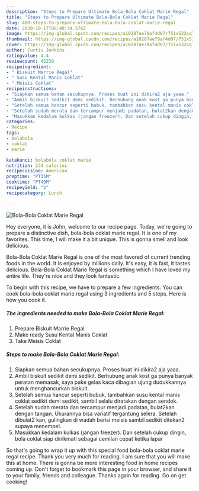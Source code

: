 ```yaml
---
description: "Steps to Prepare Ultimate Bola-Bola Coklat Marie Regal"
title: "Steps to Prepare Ultimate Bola-Bola Coklat Marie Regal"
slug: 400-steps-to-prepare-ultimate-bola-bola-coklat-marie-regal
date: 2020-10-17T08:40:34.576Z
image: https://img-global.cpcdn.com/recipes/a10287ae79af4d07/751x532cq70/bola-bola-coklat-marie-regal-foto-resep-utama.jpg
thumbnail: https://img-global.cpcdn.com/recipes/a10287ae79af4d07/751x532cq70/bola-bola-coklat-marie-regal-foto-resep-utama.jpg
cover: https://img-global.cpcdn.com/recipes/a10287ae79af4d07/751x532cq70/bola-bola-coklat-marie-regal-foto-resep-utama.jpg
author: Curtis Jenkins
ratingvalue: 4.4
reviewcount: 45238
recipeingredient:
- " Biskuit Marrie Regal"
- " Susu Kental Manis Coklat"
- " Meisis Coklat"
recipeinstructions:
- "Siapkan semua bahan secukupnya. Proses buat ini dikira2 aja yaaa."
- "Ambil biskuit sedikit demi sedikit. Berhubung anak kost ga punya banyak peratan memasak, saya pake gelas kaca dibagian ujung dudukkannya untuk menghancurkan biskuit."
- "Setelah semua hancur seperti bubuk, tambahkan susu kental manis coklat sedikit demi sedikit, sambil selalu diratakan dengan sendok."
- "Setelah sudah merata dan tercampur menjadi padatan, bulat2kan dengan tangan. Ukurannya bisa variatif tergantung selera. Setelah dibulat2 kan, gulingkan di wadah berisi meisis sambil sedikit ditekan2 supaya menempel."
- "Masukkan kedalam kulkas (jangan freezer). Dan setelah cukup dingin, bola coklat siap dinikmati sebagai cemilan cepat ketika lapar"
categories:
- Recipe
tags:
- bolabola
- coklat
- marie

katakunci: bolabola coklat marie 
nutrition: 234 calories
recipecuisine: American
preptime: "PT35M"
cooktime: "PT49M"
recipeyield: "2"
recipecategory: Lunch

---
```



![Bola-Bola Coklat Marie Regal](https://img-global.cpcdn.com/recipes/a10287ae79af4d07/751x532cq70/bola-bola-coklat-marie-regal-foto-resep-utama.jpg)

Hey everyone, it is John, welcome to our recipe page. Today, we're going to prepare a distinctive dish, bola-bola coklat marie regal. It is one of my favorites. This time, I will make it a bit unique. This is gonna smell and look delicious.



Bola-Bola Coklat Marie Regal is one of the most favored of current trending foods in the world. It is enjoyed by millions daily. It's easy, it is fast, it tastes delicious. Bola-Bola Coklat Marie Regal is something which I have loved my entire life. They're nice and they look fantastic.


To begin with this recipe, we have to prepare a few ingredients. You can cook bola-bola coklat marie regal using 3 ingredients and 5 steps. Here is how you cook it.

<!--inarticleads1-->

##### The ingredients needed to make Bola-Bola Coklat Marie Regal:

1. Prepare  Biskuit Marrie Regal
1. Make ready  Susu Kental Manis Coklat
1. Take  Meisis Coklat




<!--inarticleads2-->

##### Steps to make Bola-Bola Coklat Marie Regal:

1. Siapkan semua bahan secukupnya. Proses buat ini dikira2 aja yaaa.
1. Ambil biskuit sedikit demi sedikit. Berhubung anak kost ga punya banyak peratan memasak, saya pake gelas kaca dibagian ujung dudukkannya untuk menghancurkan biskuit.
1. Setelah semua hancur seperti bubuk, tambahkan susu kental manis coklat sedikit demi sedikit, sambil selalu diratakan dengan sendok.
1. Setelah sudah merata dan tercampur menjadi padatan, bulat2kan dengan tangan. Ukurannya bisa variatif tergantung selera. Setelah dibulat2 kan, gulingkan di wadah berisi meisis sambil sedikit ditekan2 supaya menempel.
1. Masukkan kedalam kulkas (jangan freezer). Dan setelah cukup dingin, bola coklat siap dinikmati sebagai cemilan cepat ketika lapar




So that's going to wrap it up with this special food bola-bola coklat marie regal recipe. Thank you very much for reading. I am sure that you will make this at home. There is gonna be more interesting food in home recipes coming up. Don't forget to bookmark this page in your browser, and share it to your family, friends and colleague. Thanks again for reading. Go on get cooking!
